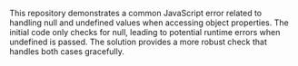 This repository demonstrates a common JavaScript error related to handling null and undefined values when accessing object properties.  The initial code only checks for null, leading to potential runtime errors when undefined is passed. The solution provides a more robust check that handles both cases gracefully.